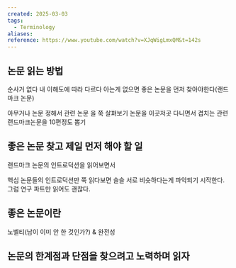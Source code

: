 ```yaml
---
created: 2025-03-03
tags:
  - Terminology
aliases: 
reference: https://www.youtube.com/watch?v=XJqWigLmxQM&t=142s
---
```

## 논문 읽는 방법
순사거 없다
내 이해도에 따라 다르다
아는게 없으면 좋은 논문을 먼저 찾아야한다(랜드마크 논문)

아무거나 논문 정해서 관련 논문 을 쭉 살펴보기
논문을 이곳저곳 다니면서 겹치는 관련 랜드마크논문을 10편정도 뽑기

## 좋은 논문 찾고 제일 먼저 해야 할 일
랜드마크 논문의 인트로덕션을 읽어보면서 

핵심 논문들의 인트로덕션만 쭉 읽다보면 슬슬 서로 비슷하다는게 파악되기 시작한다.
그럼 연구 파트만 읽어도 괜찮다.

## 좋은 논문이란 
노벨티(남이 이미 안 한 것인가?) & 완전성

## 논문의 한계점과 단점을 찾으려고 노력하며 읽자
